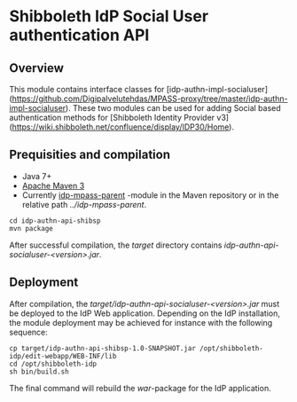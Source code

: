 # Shibboleth IdP Social User authentication API

## Overview

This module contains interface classes for [idp-authn-impl-socialuser]
(https://github.com/Digipalvelutehdas/MPASS-proxy/tree/master/idp-authn-impl-socialuser). These two modules can
be used for adding Social based authentication methods for [Shibboleth Identity Provider v3]
(https://wiki.shibboleth.net/confluence/display/IDP30/Home).

## Prequisities and compilation

- Java 7+
- [Apache Maven 3](https://maven.apache.org/)
- Currently [idp-mpass-parent](https://github.com/Digipalvelutehdas/MPASS-proxy/tree/master/idp-mpass-parent) -module in the Maven repository or in the relative path _../idp-mpass-parent_.

```
cd idp-authn-api-shibsp
mvn package
```

After successful compilation, the _target_ directory contains _idp-authn-api-socialuser-\<version\>.jar_.

## Deployment

After compilation, the _target/idp-authn-api-socialuser-\<version\>.jar_ must be deployed to the IdP Web
application. Depending on the IdP installation, the module deployment may be achieved for instance with the
following sequence:

```
cp target/idp-authn-api-shibsp-1.0-SNAPSHOT.jar /opt/shibboleth-idp/edit-webapp/WEB-INF/lib
cd /opt/shibboleth-idp
sh bin/build.sh
```

The final command will rebuild the _war_-package for the IdP application.
